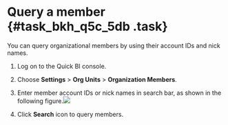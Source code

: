 # Query a member {#task_bkh_q5c_5db .task}

You can query organizational members by using their account IDs and nick names.

1.   Log on to the Quick BI console. 
2.   Choose **Settings** \> **Org Units** \> **Organization Members**. 
3.   Enter member account IDs or nick names in search bar, as shown in the following figure.![](http://static-aliyun-doc.oss-cn-hangzhou.aliyuncs.com/assets/img/9157/1109_en-US.png)

 
4.   Click **Search** icon to query members. 

